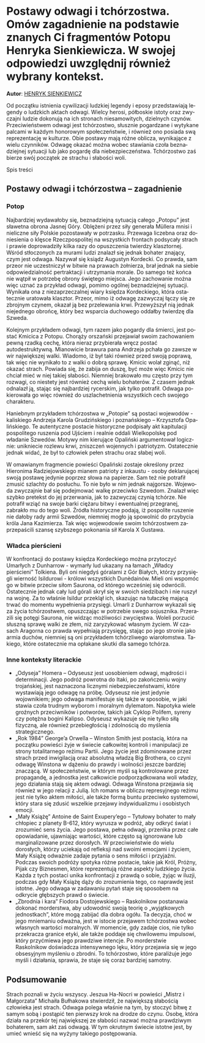 # Postawy odwagi i tchórzostwa. Omów zagadnienie na podstawie znanych Ci fragmentów Potopu Henryka Sienkiewicza. W swojej odpowiedzi uwzględnij również wybrany kontekst.

**Autor**: [HENRYK SIENKIEWICZ](https://poezja.org/wz/Henryk_Sienkiewicz/)

Od po­cząt­ku ist­nie­nia cy­wi­li­za­cji ludz­kiej le­gen­dy i epo­sy przed­sta­wia­ją le­gen­dy o ludz­kich ak­tach od­wa­gi. Wiel­cy he­ro­si, pół­bo­skie isto­ty oraz zwy­czaj­ni lu­dzie do­ko­nu­ją na ich stro­nach nie­sa­mo­wi­tych, dziel­nych czy­nów. Prze­ci­wień­stwem od­wa­gi jest tchó­rzo­stwo, słusz­nie po­gar­dza­ne i wy­ty­ka­ne pal­ca­mi w każ­dym ho­no­ro­wym spo­łe­czeń­stwie, i rów­nież ono po­sia­da swą re­pre­zen­ta­cję w kul­tu­rze. Obie po­sta­wy mają róż­ne ob­li­cza, wy­ni­ka­ją­ce z wie­lu czyn­ni­ków. Odwagę oka­zać moż­na wo­bec sta­wia­nia czo­ła bez­na­dziej­nej sy­tu­acji lub jako po­gar­dę dla nie­bez­pie­czeń­stwa. Tchórzostwo zaś bie­rze swój po­czą­tek ze stra­chu i sła­bo­ści woli.

Spis treści



## Postawy odwagi i tchórzostwa – zagadnienie

### Potop

Naj­bar­dziej wy­da­wa­ło­by się, bez­na­dziej­ną sy­tu­acją ca­łe­go „Po­to­pu” jest sła­wet­na obrona Jasnej Góry. Ob­lę­że­ni przez siły ge­ne­ra­ła Mül­le­ra mni­si i nie­licz­ne siły Pol­skie po­zo­sta­wa­ły w po­trza­sku. Prze­wa­ga li­czeb­na oraz do­nie­sie­nia o klę­sce Rzecz­po­spo­li­tej na wszyst­kich fron­tach podsycały strach i prawie doprowadziły kilka razy do opuszczenia twierdzy klasztornej. Wśród stło­czo­nych za mu­ra­mi lu­dzi zna­lazł się jed­nak bo­ha­ter zna­ją­cy, czym jest od­wa­ga. Na­zy­wał się ksiądz Augustyn Kordecki. Co praw­da, sam prze­or nie uczest­ni­czył w bi­twie na pra­wach żoł­nie­rza, brał jed­nak na sie­bie od­po­wie­dzial­ność per­trak­ta­cji i utrzy­ma­nia mo­ra­le. Do sa­me­go też koń­ca nie wąt­pił w po­trze­bę obro­ny świę­te­go miej­sca. Jego za­cho­wa­nie moż­na więc uznać za przykład odwagi, pomimo ogólnej beznadziejnej sytuacji. Wy­ni­ka­ła ona z nie­za­prze­czal­nej wia­ry księ­dza Kor­dec­kie­go, któ­ra osta­tecz­nie ura­to­wa­ła klasz­tor. Prze­or, mimo iż od­wa­gę za­zwy­czaj łą­czy się ze zbroj­nym czy­nem, oka­zał ją bez przelewania krwi. Prze­wyż­szył nią jed­nak nie­jed­ne­go obroń­cę, któ­ry bez wspar­cia du­cho­we­go od­dał­by twier­dzę dla Szwe­da.

Ko­lej­nym przy­kła­dem odwagi, tym ra­zem jako pogardy dla śmierci, jest po­stać Kmicica z Po­to­pu. Cho­rą­ży or­szań­ski prze­ja­wiał swo­im za­cho­wa­niem pew­ną rzad­ką ce­chę, któ­ra nie­raz przy­bie­ra­ła wręcz po­stać autodestruktywną. Mia­no­wi­cie bra­wu­ra pana An­drze­ja pcha­ła go za­wsze w wir naj­więk­szej wal­ki. Wia­do­mo, iż był taki rów­nież przed swo­ją po­pra­wą, tak więc nie wy­ni­ka­ło to z wal­ki o do­brą spra­wę. Kmi­cic wolał zginąć, niż okazać strach. Po­wia­da się, że za­bi­ja on du­szę, być może więc Kmi­cic nie chciał mieć w niej ta­kiej sła­bo­ści. Nie­mniej brakowało mu często przy tym rozwagi, co nie­ste­ty jest rów­nież ce­chą wie­lu bo­ha­te­rów. Z cza­sem jed­nak od­na­lazł ją, sta­jąc się naj­bar­dziej rycerskim, jak tyl­ko po­tra­fił. Od­wa­ga po­kie­ro­wa­ła go więc rów­nież do uszla­chet­nie­nia wszyst­kich cech swo­je­go cha­rak­te­ru.



Ha­nieb­nym przy­kła­dem tchórzostwa w „Po­to­pie” są po­sta­ci wo­je­wo­dów - ka­li­skie­go An­drze­ja Ka­ro­la Gru­dziń­skie­go i po­znań­skie­go – Krzysz­to­fa Opa­liń­skie­go. Te au­ten­tycz­ne po­sta­cie hi­sto­rycz­ne pod­pi­sa­ły akt kapitulacji pospolitego ruszenia pod Ujściem i realnie oddali Wielkopolskę pod władanie Szwedów. Mo­ty­wy nim kie­ru­ją­ce Opa­liń­ski ar­gu­men­to­wał lo­gicz­nie: unik­nie­cie roz­le­wu krwi, znisz­czeń wo­jen­nych i pa­trio­tyzm. Osta­tecz­nie jed­nak wi­dać, że był to człowiek pełen strachu oraz słabej woli.

W oma­wia­nym frag­men­cie po­wie­ści Opaliński zostaje określony przez Hieronima Radziejowskiego mianem patrioty z inkaustu - oso­by de­kla­ru­ją­cej swo­ją po­sta­wę je­dy­nie po­przez sło­wa na pa­pie­rze. Sam też nie po­tra­fił zmu­sić szlach­ty do po­słu­chu. To nie było w nim jed­nak naj­gor­sze. Wo­je­wo­da zwy­czaj­nie bał się po­dej­mo­wać wal­kę prze­ciw­ko Szwe­dom. Zna­lazł więc szyb­ko pre­tekst do jej prze­rwa­nia, jak to za­zwy­czaj czy­nią tchó­rze. Nie potrafił wziąć na swoje barki ciężaru bitwy i ewentualnej przegranej, zabrakło mu do tego woli. Źró­dła hi­sto­rycz­ne po­da­ją, iż po­spo­li­te ru­sze­nie nie da­ło­by rady ar­mii Szwe­dów, nie­mniej mo­gło ją spowolnić do przy­by­cia kró­la Jana Ka­zi­mie­rza. Tak więc wo­je­wo­do­wie swo­im tchó­rzo­stwem za­prze­pa­ści­li szan­sę szyb­sze­go po­ko­na­nia sił Ka­ro­la X Gu­sta­wa.



### Władca pierścieni

W kon­fron­ta­cji do po­sta­wy księ­dza Kor­dec­kie­go moż­na przy­to­czyć Umarłych z Dunharrow - wymarły lud uka­za­ny na ła­mach „Władcy pierścieni” Tolkiena. Byli oni nie­gdyś gó­ra­la­mi z Gór Bia­łych, któ­rzy przy­się­gli wier­ność Isil­du­ro­wi - kró­lo­wi wszyst­kich Du­nèda­inów. Mie­li oni wspo­móc go w bi­twie prze­ciw si­łom Sau­ro­na, od któ­re­go wcze­śniej się od­wró­ci­li. Osta­tecz­nie jed­nak cały lud górali skrył się w swoich siedzibach i nie ruszył na wojnę. Za to wła­śnie Isil­dur prze­klął ich, ska­zu­jąc na tu­łacz­kę ma­ją­cą trwać do mo­men­tu wy­peł­nie­nia przy­się­gi. Umar­li z Dun­har­row wy­ka­za­li się za ży­cia tchórzostwem, opusz­cza­jąc w po­trze­bie swe­go so­jusz­ni­ka. Prze­ra­zi­li się po­tę­gi Sau­ro­na, nie wi­dząc moż­li­wo­ści zwy­cię­stwa. Woleli porzucić słuszną sprawę walki ze złem, niż zaryzykować własnym życiem. W cza­sach Ara­gor­na co praw­da wy­peł­nia­ją przy­się­gę, sta­jąc po jego stro­nie jako ar­mia du­chów, nie­mniej są oni przy­kła­dem tchórz­li­we­go wia­ro­łom­stwa. Ta­kie­go, któ­re osta­tecz­nie ma opła­ka­ne skut­ki dla sa­me­go tchó­rza.

### Inne konteksty literackie

- „Odyseja” Homera – Odyseusz jest uosobieniem odwagi, mądrości i determinacji. Jego podróż powrotna do Itaki, po zakończeniu wojny trojańskiej, jest naznaczona licznymi niebezpieczeństwami, które wystawiają jego odwagę na próbę. Odyseusz nie jest jedynie wojownikiem; jego odwaga manifestuje się także w sposobie, w jaki stawia czoła trudnym wyborom i moralnym dylematom. Napotyka wiele groźnych przeciwników i potworów, takich jak Cyklop Polifem, syreny czy potężna bogini Kalipso. Odyseusz wykazuje się nie tylko siłą fizyczną, ale również przebiegłością i zdolnością do myślenia strategicznego.
- „Rok 1984” George’a Orwella – Winston Smith jest postacią, która na początku powieści żyje w świecie całkowitej kontroli i manipulacji ze strony totalitarnego reżimu Partii. Jego życie jest zdominowane przez strach przed inwigilacją oraz absolutną władzą Big Brothera, co czyni odwagę Winstona w dążeniu do prawdy i wolności jeszcze bardziej znaczącą. W społeczeństwie, w którym myśli są kontrolowane przez propagandę, a jednostka jest całkowicie podporządkowana woli władzy, jego działania stają się aktem odwagi. Odwaga Winstona przejawia się również w jego relacji z Julią. Ich romans w obliczu represyjnego reżimu jest nie tylko aktem miłości, ale także formą buntu przeciwko systemowi, który stara się zdusić wszelkie przejawy indywidualizmu i osobistych emocji.
- „Mały Książę” Antoine de Saint Exupery’ego – Tytułowy bohater to mały chłopiec z planety B-612, który wyrusza w podróż, aby odkryć świat i zrozumieć sens życia. Jego postawa, pełna odwagi, przenika przez całe opowiadanie, ujawniając wartości, które często są ignorowane lub marginalizowane przez dorosłych. W przeciwieństwie do wielu dorosłych, którzy uciekają od refleksji nad swoimi emocjami i życiem, Mały Książę odważnie zadaje pytania o sens miłości i przyjaźni. Podczas swoich podróży spotyka różne postacie, takie jak Król, Próżny, Pijak czy Biznesmen, które reprezentują różne aspekty ludzkiego życia. Każda z tych postaci unika konfrontacji z prawdą o sobie, żyjąc w iluzji, podczas gdy Mały Książę dąży do zrozumienia tego, co naprawdę jest istotne. Jego odwaga w zadawaniu pytań staje się sposobem na odkrycie głębszych prawd o świecie.
- „Zbrodnia i kara” Fiodora Dostojewskiego – Raskolnikow postanawia dokonać morderstwa, aby udowodnić swoją teorię o „wyjątkowych jednostkach”, które mogą zabijać dla dobra ogółu. Ta decyzja, choć w jego mniemaniu odważna, jest w istocie przejawem tchórzostwa wobec własnych wartości moralnych. W momencie, gdy zadaje cios, nie tylko przekracza granice etyki, ale także poddaje się chwilowemu impulsowi, który przyćmiewa jego prawdziwe intencje. Po morderstwie Raskolnikow doświadcza intensywnego lęku, który przejawia się w jego obsesyjnym myśleniu o zbrodni. To tchórzostwo, które paraliżuje jego myśli i działania, sprawia, że staje się coraz bardziej samotny.

## Podsumowanie

Strach po­zna­li w ży­ciu wszy­scy. Je­szua Ha-No­cri w po­wie­ści „Mistrz i Małgorzata” Mi­cha­iła Buł­ha­ko­wa stwier­dził, że największą słabością człowieka jest strach. Od­wa­ga po­le­ga wła­śnie na tym, by sto­czyć bi­twę z sa­mym sobą i po­stą­pić ten pierw­szy krok na dro­dze do czy­nu. Oso­bę, któ­ra dzia­ła na prze­kór tej naj­więk­szej ze sła­bo­ści na­zwać moż­na praw­dzi­wym bo­ha­te­rem, sam akt zaś od­wa­gą. W tym okrut­nym świe­cie istot­ne jest, by umieć wnieść się na wy­ży­ny ta­kie­go po­stę­po­wa­nia.

